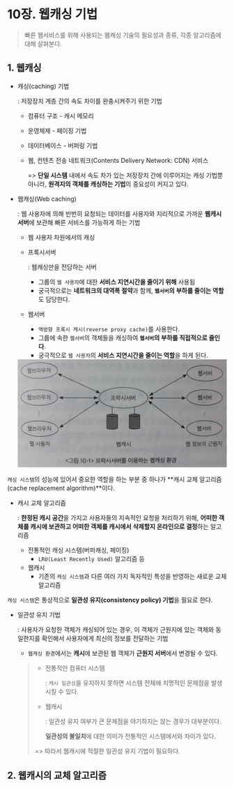 # 10장. 웹캐싱 기법

> 빠른 웹서비스를 위해 사용되는 웹캐싱 기술의 필요성과 종류, 각종 알고리즘에 대해 살펴본다.

## 1. 웹캐싱

- 캐싱(caching) 기법

  : 저장장치 계층 간의 속도 차이를 완충시켜주기 위한 기법

  - 컴퓨터 구조 - 캐시 메모리

  - 운영체제 - 페이징 기법

  - 데이터베이스 - 버퍼링 기법

  - 웹, 컨텐츠 전송 네트워크(Contents Delivery Network: CDN) 서비스

    => **단일 시스템** 내에서 속도 차가 있는 저장장치 간에 이루어지는 캐싱 기법뿐 아니라, **원격지의 객체를 캐싱하는 기법**의 중요성이 커지고 있다.

- 웹캐싱(Web caching)

  : 웹 사용자에 의해 빈번히 요청되는 데이터를 사용자와 지리적으로 가까운 **웹캐시 서버**에 보관해 빠른 서비스를 가능하게 하는 기법

  - 웹 사용자 차원에서의 캐싱

  - 프록시서버

    : 웹캐싱만을 전담하는 서버

    - 그룹의 `웹 사용자`에 대한 **서비스 지연시간을 줄이기 위해** 사용됨
    - 궁극적으로는 **네트워크의 대역폭 절약**과 함께, **`웹서버`의 부하를 줄이는 역할**도 담당한다.

  - 웹서버

    - `역방향 프록시 캐시(reverse proxy cache)`를 사용한다.
    - 그룹에 속한 `웹서버`의 객체들을 캐싱하여 **`웹서버`의 부하를 직접적으로 줄인다**.
    - 궁극적으로 `웹 사용자`의 **서비스 지연시간을 줄이는 역할**을 하게 된다.

  <img src="images/10_proxy.jpg" style="zoom:50%;" />

`캐싱 시스템`의 성능에 있어서 중요한 역할을 하는 부분 중 하나가 **캐시 교체 알고리즘(cache replacement algorithm)**이다.

- 캐시 교체 알고리즘

  : **한정된 캐시 공간**을 가지고 사용자들의 지속적인 요청을 처리하기 위해, **어떠한 객체를 캐시에 보관하고 어떠한 객체를 캐시에서 삭제할지 온라인으로 결정**하는 알고리즘

  - 전통적인 캐싱 시스템(버퍼캐싱, 페이징)
    - `LRU(Least Recently Used)` 알고리즘 등
  - 웹캐시
    - 기존의 `캐싱 시스템`과 다른 여러 가지 독자적인 특성을 반영하는 새로운 교체 알고리즘

`캐싱 시스템`은 통상적으로 **일관성 유지(consistency policy) 기법**을 필요로 한다.

- 일관성 유지 기법

  : 사용자가 요청한 객체가 캐싱되어 있는 경우, 이 객체가 근원지에 있는 객체와 동일한지를 확인해서 사용자에게 최신의 정보를 전달하는 기법

  - `웹캐싱 환경`에서는 **캐시**에 보관된 웹 객체가 **근원지 서버**에서 변경될 수 있다.

  > - 전통적인 컴퓨터 시스템
  >
  >   : `캐시 일관성`을 유지하지 못하면 시스템 전체에 치명적인 문제점을 발생시킬 수 있다.
  >
  > - 웹캐시
  >
  >   : 일관성 유지 여부가 큰 문제점을 야기하지는 않는 경우가 대부분이다.
  >   
  >   **일관성의 불일치**에 대한 의미가 전통적인 시스템에서와 차이가 있다.
  >
  > => 따라서 웹캐시에 적절한 일관성 유지 기법이 필요하다.



## 2. 웹캐시의 교체 알고리즘

